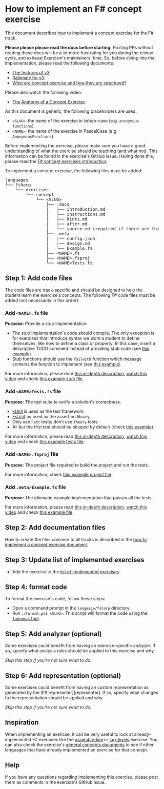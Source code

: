 # How to implement an F# concept exercise

This document describes how to implement a concept exercise for the F# track.

**Please please please read the docs before starting.** Posting PRs without reading these docs will be a lot more frustrating for you during the review cycle, and exhaust Exercism's maintainers' time. So, before diving into the implementation, please read the following documents:

- [The features of v3][docs-features-of-v3].
- [Rationale for v3][docs-rationale-for-v3].
- [What are concept exercise and how they are structured?][docs-concept-exercises]

Please also watch the following video:

- [The Anatomy of a Concept Exercise][anatomy-of-a-concept-exercise].

As this document is generic, the following placeholders are used:

- `<SLUG>`: the name of the exercise in kebab-case (e.g. `anonymous-functions`).
- `<NAME>`: the name of the exercise in PascalCase (e.g. `AnonymousFunctions`).

Before implementing the exercise, please make sure you have a good understanding of what the exercise should be teaching (and what not). This information can be found in the exercise's GitHub issue. Having done this, please read the [F# concept exercises introduction][concept-exercises].

To implement a concept exercise, the following files must be added:

<pre>
languages
└── fsharp
    └── exercises
        └── concept
            └── &lt;SLUG&gt;
                ├── .docs
                |   ├── introduction.md
                |   ├── instructions.md
                |   ├── hints.md
                |   ├── after.md
                |   └── source.md (required if there are third-party sources)
                ├── .meta
                |   |── config.json
                |   |── design.md
                |   └── Example.fs
                ├── &lt;NAME&gt;.fs
                ├── &lt;NAME&gt;.fsproj
                └── &lt;NAME&gt;Tests.fs
</pre>

## Step 1: Add code files

The code files are track-specific and should be designed to help the student learn the exercise's concepts. The following F# code files must be added (not necessarily in this order):

### Add `<NAME>.fs` file

**Purpose:** Provide a stub implementation.

- The stub implementation's code should compile. The only exception is for exercises that introduce syntax we _want_ a student to define themselves, like how to define a class or property. In this case, insert a descriptive TODO comment instead of providing stub code (see [this example][todo]).
- Stub functions should use the `failwith` function which message contains the function to implement (see [this example][failwith]).

For more information, please read [this in-depth description][stub-file], [watch this video][video-stub-file] and check [this example stub file][example-stub-file].

### Add `<NAME>Tests.fs` file

**Purpose:** The test suite to verify a solution's correctness.

- [xUnit][xunit] is used as the test framework.
- [FsUnit][fsunit] us used as the assertion library.
- Only use `Fact` tests; don't use `Theory` tests.
- All but the first test should be skipped by default (check [this example][skip-fact]).

For more information, please read [this in-depth description][tests-file], [watch this video][video-tests-file] and check [this example tests file][example-tests-file].

### Add `<NAME>.fsproj` file

**Purpose:** The project file required to build the project and run the tests.

For more information, check [this example project file][example-project-file].

### Add `.meta/Example.fs` file

**Purpose:** The idiomatic example implementation that passes all the tests.

For more information, please read [this in-depth description][example-file], [watch this video][video-example-file] and check [this example file][example-example-file].

## Step 2: Add documentation files

How to create the files common to all tracks is described in the [how to implement a concept exercise document][how-to-implement-a-concept-exercise].

## Step 3: Update list of implemented exercises

- Add the exercise to the [list of implemented exercises][implemented-exercises].

## Step 4: format code

To format the exercise's code, follow these steps:

- Open a command prompt in the `language/fsharp` directory.
- Run `./format.ps1 <SLUG>`. This script will format the code using the [`fantomas` tool][fantomas].

## Step 5: Add analyzer (optional)

Some exercises could benefit from having an exercise-specific analyzer. If so, specify what analysis rules should be applied to this exercise and why.

_Skip this step if you're not sure what to do._

## Step 6: Add representation (optional)

Some exercises could benefit from having an custom representation as generated by the [F# representer][representer]. If so, specify what changes to the representation should be applied and why.

_Skip this step if you're not sure what to do._

## Inspiration

When implementing an exericse, it can be very useful to look at already-implemented F# exercises like the [assembly-line][concept-exercise-assembly-line] or [log-levels][concept-exercise-log-levels] exercise. You can also check the exercise's [general concepts documents][reference] to see if other languages that have already implemented an exercise for that concept.

## Help

If you have any questions regarding implementing this exercise, please post them as comments in the exercise's GitHub issue.

[concept-exercises]: ../exercises/concept/README.md
[how-to-implement-a-concept-exercise]: ../../../docs/maintainers/generic-how-to-implement-a-concept-exercise.md
[docs-concept-exercises]: ../../../docs/concept-exercises.md
[docs-rationale-for-v3]: ../../../docs/rationale-for-v3.md
[docs-features-of-v3]: ../../../docs/features-of-v3.md
[anatomy-of-a-concept-exercise]: https://www.youtube.com/watch?v=gkbBqd7hPrA
[reference]: ../../../reference
[fantomas]: https://github.com/fsprojects/fantomas
[implemented-exercises]: ../exercises/concept/README.md#implemented-exercises
[concept-exercise-assembly-line]: ../exercises/concept/assembly-line
[concept-exercise-log-levels]: ../exercises/concept/log-levels
[allowing-fork-pr-changes]: https://help.github.com/en/github/collaborating-with-issues-and-pull-requests/allowing-changes-to-a-pull-request-branch-created-from-a-fork
[implemented-exercises]: ../exercises/concept/README.md#implemented-exercises
[skip-fact]: ../exercises/concept/log-levels/LogLevelsTests.fs#L11
[xunit]: https://xunit.net/
[fsunit]: https://fsprojects.github.io/FsUnit/index.html
[failwith]: ../exercises/concept/log-levels/LogLevels.fs#L3
[todo]: ../exercises/concept/lasagna/Lasagna.fs
[stub-file]: ../../../docs/concept-exercises.md#stub-implementation-file
[tests-file]: ../../../docs/concept-exercises.md#tests-file
[example-file]: ../../../docs/concept-exercises.md#example-implementation-file
[video-stub-file]: https://www.youtube.com/watch?v=gkbBqd7hPrA&t=1171
[video-tests-file]: https://www.youtube.com/watch?v=gkbBqd7hPrA&t=1255
[video-example-file]: https://www.youtube.com/watch?v=gkbBqd7hPrA&t=781
[example-stub-file]: ../exercises/concept/log-levels/LogLevels.fs
[example-tests-file]: ../exercises/concept/log-levels/LogLevelsTests.fs
[example-example-file]: ../exercises/concept/log-levels/.meta/Example.fs
[example-project-file]: ../exercises/concept/log-levels/LogLevels.fsproj
